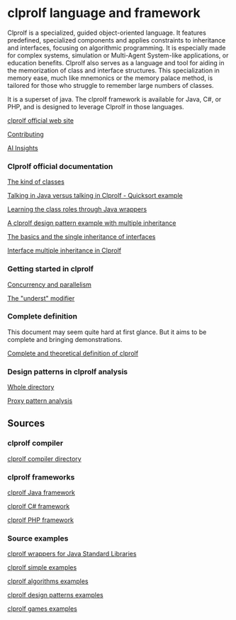 # clprolf language and framework

Clprolf is a specialized, guided object-oriented language. It features predefined, specialized components and applies constraints to inheritance and interfaces, focusing on algorithmic programming.
It is especially made for complex systems, simulation or Multi-Agent System-like applications, or education benefits. Clprolf also serves as a language and tool for aiding in the memorization of class and interface structures. This specialization in memory ease, much like mnemonics or the memory palace method, is tailored for those who struggle to remember large numbers of classes.

It is a superset of java. The clprolf framework is available for Java, C#, or PHP, and is designed to leverage Clprolf in those languages.

[clprolf official web site](https://www.clprolf-lang.org/)

[Contributing](https://github.com/charleskoffler/clprolf/blob/main/CONTRIBUTING.md)

[AI Insights](https://github.com/charleskoffler/clprolf/tree/main/docs/ai_insights.md)

### Clprolf official documentation

[The kind of classes](https://github.com/charleskoffler/clprolf/tree/main/docs/official/clprolf_docu_offic_class_roles.md)

[Talking in Java versus talking in Clprolf - Quicksort example](https://github.com/charleskoffler/clprolf/tree/main/docs/official/clprolf_docu_offic_java_vs_clprolf_quicksort.md)

[Learning the class roles through Java wrappers](https://github.com/charleskoffler/clprolf/tree/main/docs/official/clprolf_docu_offic_3_java_lib_wrappers.md)

[A clprolf design pattern example with multiple inheritance](https://github.com/charleskoffler/clprolf/tree/main/docs/official/clprolf_off_doc_4_clpr_desig_patt_mult_herit.md)

[The basics and the single inheritance of interfaces](https://github.com/charleskoffler/clprolf/tree/main/docs/official/clprolf_off_doc_5_interfaces_basics.md)

[Interface multiple inheritance in Clprolf](https://github.com/charleskoffler/clprolf/tree/main/docs/official/clprolf_off_doc_6_simu_multi_inh.md)

### Getting started in clprolf

[Concurrency and parallelism](https://github.com/charleskoffler/clprolf/tree/main/docs/getting_started/clprolf_simple_doc_github_website_conc_parall.md)

[The "underst" modifier](https://github.com/charleskoffler/clprolf/tree/main/docs/getting_started/clprolf_simple_doc_github_website_underst.md)

### Complete definition

This document may seem quite hard at first glance. But it aims to be complete and bringing demonstrations.

[Complete and theoretical definition of clprolf](https://github.com/charleskoffler/clprolf/tree/main/docs/clprolf_complete_theoretical_def.md)

### Design patterns in clprolf analysis

[Whole directory](https://github.com/charleskoffler/clprolf/tree/main/docs/design_patterns_in_simol_analysis)

[Proxy pattern analysis](https://github.com/charleskoffler/clprolf/tree/main/docs/design_patterns_in_simol_analysis/proxy_design_patterns_in_simol_analysis.md)

## Sources

### clprolf compiler

[clprolf compiler directory](https://github.com/charleskoffler/clprolf/tree/main/simol_compiler)

### clprolf frameworks

[clprolf Java framework](https://github.com/charleskoffler/clprolf/tree/main/simol_compiler/src/main/java/org/simol/simolframework/java)

[clprolf C# framework](https://github.com/charleskoffler/clprolf/tree/main/simol_framework/SimolCsharpFramework)

[clprolf PHP framework](https://github.com/charleskoffler/clprolf/tree/main/simol_framework/simol_php_framework)

### Source examples

[clprolf wrappers for Java Standard Libraries](https://github.com/charleskoffler/clprolf/tree/main/wrappers)

[clprolf simple examples](https://github.com/charleskoffler/clprolf/tree/main/simol_simple_examples)

[clprolf algorithms examples](https://github.com/charleskoffler/clprolf/tree/main/simol_algorithms_examples)

[clprolf design patterns examples](https://github.com/charleskoffler/clprolf/tree/main/simol_design_patterns_examples)

[clprolf games examples](https://github.com/charleskoffler/clprolf/tree/main/simol_games_examples)
